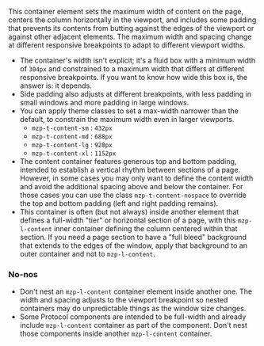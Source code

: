 This container element sets the maximum width of content on the page, centers the column horizontally in the viewport, and includes some padding that prevents its contents from butting against the edges of the viewport or against other adjacent elements. The maximum width and spacing change at different responsive breakpoints to adapt to different viewport widths.

- The container's width isn't explicit; it's a fluid box with a minimum width of `304px` and constrained to a maximum width that differs at different responsive breakpoints. If you want to know how wide this box is, the answer is: it depends.
- Side padding also adjusts at different breakpoints, with less padding in small windows and more padding in large windows.
- You can apply theme classes to set a max-width narrower than the default, to constrain the maximum width even in larger viewports.
    - `mzp-t-content-sm` : `432px`
    - `mzp-t-content-md` : `688px`
    - `mzp-t-content-lg` : `928px`
    - `mzp-t-content-xl` : `1152px`
- The content container features generous top and bottom padding, intended to establish a vertical rhythm between sections of a page. However, in some cases you may only want to define the content width and avoid the additional spacing above and below the container. For those cases you can use the class `mzp-t-content-nospace` to override the top and bottom padding (left and right padding remains).
- This container is often (but not always) inside another element that defines a full-width "tier" or horizontal section of a page, with this `mzp-l-content` inner container defining the column centered within that section. If you need a page section to have a "full bleed" background that extends to the edges of the window, apply that background to an outer container and not to `mzp-l-content`.

### No-nos
- Don't nest an `mzp-l-content` container element inside another one. The width and spacing adjusts to the viewport breakpoint so nested containers may do unpredictable things as the window size changes.
- Some Protocol components are intended to be full-width and already include `mzp-l-content` container as part of the component. Don't nest those components inside another `mzp-l-content` container.
